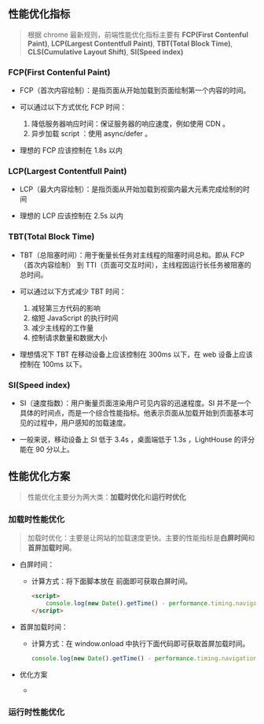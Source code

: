 ## 性能优化指标

> 根据 chrome 最新规则，前端性能优化指标主要有 **FCP(First Contenful Paint)**, **LCP(Largest Contentfull Paint)**, **TBT(Total Block Time)**, **CLS(Cumulative Layout Shift)**, **SI(Speed index)**


### FCP(First Contenful Paint)

- FCP（首次内容绘制）：是指页面从开始加载到页面绘制第一个内容的时间。

- 可以通过以下方式优化 FCP 时间：

  1. 降低服务器响应时间：保证服务器的响应速度，例如使用 CDN 。
  2. 异步加载 script ：使用 async/defer 。

- 理想的 FCP 应该控制在 1.8s 以内


### LCP(Largest Contentfull Paint)

- LCP（最大内容绘制）：是指页面从开始加载到视窗内最大元素完成绘制的时间

- 理想的 LCP 应该控制在 2.5s 以内

### TBT(Total Block Time)

- TBT（总阻塞时间）：用于衡量长任务对主线程的阻塞时间总和。即从 FCP（首次内容绘制） 到 TTI（页面可交互时间），主线程因运行长任务被阻塞的总时间。

- 可以通过以下方式减少 TBT 时间：

  1. 减轻第三方代码的影响
  2. 缩短 JavaScript 的执行时间
  3. 减少主线程的工作量
  4. 控制请求数量和数据大小

- 理想情况下 TBT 在移动设备上应该控制在 300ms 以下，在 web 设备上应该控制在 100ms 以下。

### SI(Speed index)

- SI（速度指数）：用户衡量页面渲染用户可见内容的迅速程度。SI 并不是一个具体的时间点，而是一个综合性能指标。他表示页面从加载开始到页面基本可见的过程中，用户感知的加载速度。

- 一般来说，移动设备上 SI 低于 3.4s ，桌面端低于 1.3s ，LightHouse 的评分能在 90 分以上。


## 性能优化方案

> 性能优化主要分为两大类：**加载时优化**和**运行时优化**

### 加载时性能优化

> 加载时优化：主要是让网站的加载速度更快。主要的性能指标是**白屏时间**和**首屏加载时间**。

- 白屏时间：

  - 计算方式：将下面脚本放在 </head> 前面即可获取白屏时间。

    ```html
    <script>
        console.log(new Date().getTime() - performance.timing.navigationStart)
    </script>
    ```

- 首屏加载时间：

  - 计算方式：在 window.onload 中执行下面代码即可获取首屏加载时间。

    ```js
    console.log(new Date().getTime() - performance.timing.navigationStart)
    ```

- 优化方案

  - 


### 运行时性能优化
